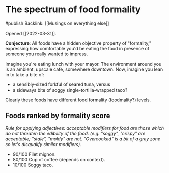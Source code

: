 # The spectrum of food formality
#publish
Backlink: [[Musings on everything else]]

Opened [[2022-03-31]].

**Conjecture**: All foods have a hidden objective property of "formality," expressing how comfortable you'd be eating the food in presence of someone you really wanted to impress.

Imagine you're eating lunch with your mayor. The environment around you is an ambient, upscale cafe, somewhere downtown. Now, imagine you lean in to take a bite of:
- a sensibly-sized forkful of seared tuna, versus
- a sideways bite of soggy single-tortilla-wrapped taco?

Clearly these foods have different food formality (foodmality?) levels.
## Foods ranked by formality score
_Rule for applying adjectives: acceptable modifiers for food are those which do not threaten the edibility of the food. (e.g. "soggy", "crispy" are acceptable; "stale", "moldy" are not. "Overcooked" is a bit of a grey zone so let's disqualify similar modifiers)._
- 90/100 Filet mignon.
- 80/100 Cup of coffee (depends on context).
- 10/100 Soggy taco.